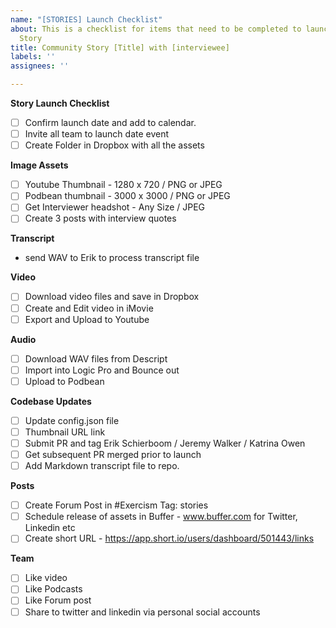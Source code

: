 ```yaml
---
name: "[STORIES] Launch Checklist"
about: This is a checklist for items that need to be completed to launch a Community
  Story
title: Community Story [Title] with [interviewee]
labels: ''
assignees: ''

---
```


**Story Launch Checklist**

- [ ] Confirm launch date and add to calendar.
- [ ] Invite all team to launch date event
- [ ] Create Folder in Dropbox with all the assets

**Image Assets**

- [ ] Youtube Thumbnail - 1280 x 720 / PNG or JPEG
- [ ] Podbean thumbnail - 3000 x 3000 / PNG or JPEG
- [ ] Get Interviewer headshot - Any Size / JPEG
- [ ] Create 3 posts with interview quotes

**Transcript**
- send WAV to Erik to process transcript file

**Video**

- [ ] Download video files and save in Dropbox
- [ ] Create and Edit video in iMovie
- [ ] Export and Upload to Youtube

**Audio**

- [ ] Download WAV files from Descript
- [ ] Import into Logic Pro and Bounce out
- [ ] Upload to Podbean

**Codebase Updates**

- [ ] Update config.json file
- [ ] Thumbnail URL link
- [ ] Submit PR and tag Erik Schierboom / Jeremy Walker / Katrina Owen
- [ ] Get subsequent PR merged prior to launch
- [ ] Add Markdown transcript file to repo.

**Posts**

- [ ] Create Forum Post in #Exercism Tag: stories
- [ ] Schedule release of assets in Buffer - www.buffer.com for Twitter, Linkedin etc
- [ ] Create short URL - https://app.short.io/users/dashboard/501443/links

**Team**

- [ ] Like video
- [ ] Like Podcasts
- [ ] Like Forum post
- [ ] Share to twitter and linkedin via personal social accounts

